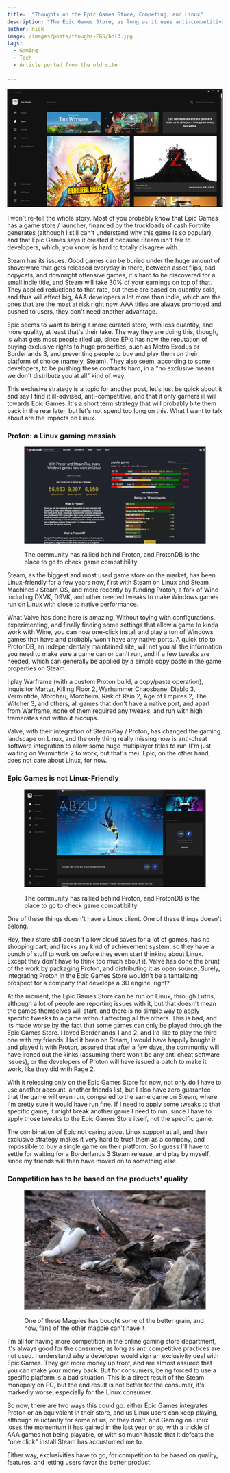 ```yaml
---
title:  "Thoughts on the Epic Games Store, Competing, and Linux"
description: "The Epic Games Store, as long as it uses anti-competitive practices, is bad for Linux gaming in general. A few thoughts on the matter."
author: nick
image: /images/posts/thoughs-EGS/bdl3.jpg
tags:
  - Gaming
  - Tech
  - Article ported from the old site

---
```


![smartwatches](/images/posts/thoughs-EGS/bdl3.jpg)

I won't re-tell the whole story. Most of you probably know that Epic Games has a game store / launcher, financed by the truckloads of cash Fortnite generates (although I still can't understand why this game is so popular), and that Epic Games says it created it because Steam isn't fair to developers, which, you know, is hard to totally disagree with.

Steam has its issues. Good games can be buried under the huge amount of shovelware that gets released everyday in there, between asset flips, bad copycats, and downright offensive games, it's hard to be discovered for a small indie title, and Steam will take 30% of your earnings on top of that. They applied reductions to that rate, but these are based on quantity sold, and thus will affect big, AAA developers a lot more than indie, which are the ones that are the most at risk right now. AAA titles are always promoted and pushed to users, they don't need another advantage.

Epic seems to want to bring a more curated store, with less quantity, and more quality, at least that's their take. The way they are doing this, though, is what gets most people riled up, since EPic has now the reputation of buying exclusive rights to huge properties, such as Metro Exodus or Borderlands 3, and preventing people to buy and play them on their platform of choice (namely, Steam). They also seem, according to some developers, to be pushing these contracts hard, in a "no exclusive means we don't distribute you at all" kind of way.

This exclusive strategy is a topic for another post, let's just be quick about it and say I find it ill-advised, anti-competitive, and that it only garners ill will towards Epic Games. It's a short term strategy that will probably bite them back in the rear later, but let's not spend too long on this. What I want to talk about are the impacts on Linux.

### Proton: a Linux gaming messiah
<figure markdown="1">

![Parrot](/images/posts/thoughs-EGS/protondb.png)

<figcaption>The community has rallied behind Proton, and ProtonDB is the place to go to check game compatibility</figcaption>
</figure>


Steam, as the biggest and most used game store on the market, has been Linux-friendly for a few years now, first with Steam on Linux and Steam Machines / Steam OS, and more recently by funding Proton, a fork of Wine including DXVK, D9VK, and other needed tweaks to make Windows games run on Linux with close to native performance.

What Valve has done here is amazing. Without toying with configurations, experimenting, and finally finding some settings that allow a game to kinda work with Wine, you can now one-click install and play a ton of Windows games that have and probably won't have any native ports. A quick trip to ProtonDB, an independentaly maintained site, will net you all the information you need to make sure a game can or can't run, and if a few tweaks are needed, which can generally be applied by a simple copy paste in the game properties on Steam.

I play Warframe (with a custom Proton build, a copy/paste operation), Inquisitor Martyr, Killing Floor 2, Warhammer Chaosbane, Diablo 3, Vermintide, Mordhau, Mordheim, Risk of Rain 2, Age of Empires 2, The Witcher 3, and others, all games that don't have a native port, and apart from Warframe, none of them required any tweaks, and run with high framerates and without hiccups.

Valve, with their integration of SteamPlay / Proton, has changed the gaming landscape on Linux, and the only thing really missing now is anti-cheat software integration to allow some huge multiplayer titles to run (I'm just waiting on Vermintide 2 to work, but that's me). Epic, on the other hand, does not care about Linux, for now. 

### Epic Games is not Linux-Friendly
<figure markdown="1">

![Parrot](/images/posts/thoughs-EGS/abzu.png)

<figcaption>The community has rallied behind Proton, and ProtonDB is the place to go to check game compatibility</figcaption>
</figure>
One of these things doesn't have a Linux client. One of these things doesn't belong.

Hey, their store still doesn't allow cloud saves for a lot of games, has no shopping cart, and lacks any kind of achievement system, so they have a bunch of stuff to work on before they even start thinking about Linux. Except they don't have to think too much about it. Valve has done the brunt of the work by packaging Proton, and distributing it as open source. Surely, integrating Proton in the Epic Games Store wouldn't be a tantalizing prospect for a company that develops a 3D engine, right?

At the moment, the Epic Games Store can be run on Linux, through Lutris, although a lot of people are reporting issues with it, but that doesn't mean the games themselves will start, and there is no simple way to apply specific tweaks to a game without affecting all the others. This is bad, and its made worse by the fact that some games can only be played through the Epic Games Store. I loved Berderlands 1 and 2, and I'd like to play the third one with my friends. Had it been on Steam, I would have happily bought it and played it with Proton, assured that after a few days, the community will have ironed out the kinks (assuming there won't be any anti cheat software issues), or the developers of Proton will have issued a patch to make it work, like they did with Rage 2.

With it releasing only on the Epic Games Store for now, not only do I have to use another account, another friends list, but I also have zero guarantee that the game will even run, compared to the same game on Steam, where I'm pretty sure it would have run fine. If I need to apply some tweaks to that specific game, it might break another game I need to run, since I have to apply those tweaks to the Epic Games Store itself, not the specific game.

The combination of Epic not caring about Linux support at all, and their exclusive strategy makes it very hard to trust them as a company, and impossible to buy a single game on their platform. So I guess I'll have to settle for waiting for a Borderlands 3 Steam release, and play by myself, since my friends will then have moved on to something else.

### Competition has to be based on the products' quality
<figure markdown="1">

![Parrot](/images/posts/thoughs-EGS/magpies.jpg)

<figcaption>One of these Magpies has bought some of the better grain, and now, fans of the other magpie can't have it</figcaption>
</figure>

I'm all for having more competition in the online gaming store department, it's always good for the consumer, as long as anti competitive practices are not used. I understand why a developer would sign an exclusivity deal with Epic Games. They get more money up front, and are almost assured that you can make your money back. But for consumers, being forced to use a specific platform is a bad situation. This is a direct result of the Steam monopoly on PC, but the end result is not better for the consumer, it's markedly worse, especially for the Linux consumer.

So now, there are two ways this could go: either Epic Games integrates Proton or an equivalent in their store, and us Linux users can keep playing, although reluctantly for some of us, or they don't, and Gaming on Linux loses the momentum it has gained in the last year or so, with a trickle of AAA games not being playable, or with so much hassle that it defeats the "one click" install Steam has accustomed me to.

Either way, exclusivities have to go, for competition to be based on quality, features, and letting users favor the better product.
